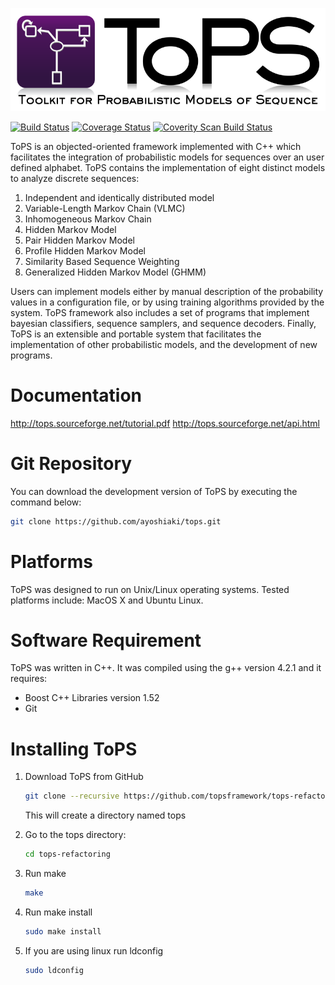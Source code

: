 [![Tops](https://raw.githubusercontent.com/topsframework/topsframework.github.io/master/tops-cover.png)](http://topsframework.github.io/)

[![Build Status](https://travis-ci.org/topsframework/tops-refactoring.svg)](https://travis-ci.org/topsframework/tops-refactoring)
[![Coverage Status](https://coveralls.io/repos/topsframework/tops-refactoring/badge.svg)](https://coveralls.io/r/topsframework/tops-refactoring)
[![Coverity Scan Build Status](https://scan.coverity.com/projects/4131/badge.svg)](https://scan.coverity.com/projects/4131)

ToPS is an objected-oriented framework implemented with C++ which 
facilitates the integration of probabilistic models for sequences 
over an user defined alphabet. ToPS contains the implementation of 
eight distinct models to analyze discrete sequences:

1. Independent and identically distributed model
2. Variable-Length Markov Chain (VLMC)
3. Inhomogeneous Markov Chain
4. Hidden Markov Model
5. Pair Hidden Markov Model
6. Profile Hidden Markov Model
7. Similarity Based Sequence Weighting
8. Generalized Hidden Markov Model (GHMM)

Users can implement models either by manual description of the 
probability values in a configuration file, or by using training 
algorithms provided by the system. ToPS framework also includes 
a set of programs that implement bayesian classifiers, sequence 
samplers, and sequence decoders. Finally, ToPS is an extensible and 
portable system that facilitates the implementation of other 
probabilistic models, and the development of new programs.

Documentation
=============

http://tops.sourceforge.net/tutorial.pdf
http://tops.sourceforge.net/api.html

Git Repository
==============

You can download the development version of ToPS by executing the 
command below:

```bash
git clone https://github.com/ayoshiaki/tops.git
```

Platforms
=========

ToPS was designed to run on Unix/Linux operating systems. 
Tested platforms include: MacOS X and Ubuntu Linux.

Software Requirement
====================

ToPS was written in C++. It was compiled using the g++ version 4.2.1 
and it requires:

- Boost C++ Libraries version 1.52
- Git

Installing ToPS
===============

1. Download ToPS from GitHub  

   ```bash
   git clone --recursive https://github.com/topsframework/tops-refactoring.git
   ```

   This will create a directory named tops

2. Go to the tops directory:

   ```bash
   cd tops-refactoring
   ```

3. Run make

   ```bash
   make
   ```

5. Run make install

   ```bash
   sudo make install
   ```

6. If you are using linux run ldconfig

   ```bash
   sudo ldconfig
   ```
